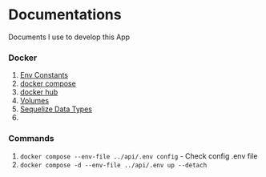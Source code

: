 # Documentations

Documents I use to develop this App

### Docker 
1. [Env Constants](https://stackoverflow.com/questions/42912755/how-to-create-a-db-for-mongodb-container-on-start-up)
2. [docker compose](https://medium.com/@chrischuck35/how-to-create-a-mysql-instance-with-docker-compose-1598f3cc1bee)
3. [docker hub](https://hub.docker.com/_/mysql)
4. [Volumes](https://stackoverflow.com/questions/38504257/mysql-scripts-in-docker-entrypoint-initdb-are-not-executed)
5. [Sequelize Data Types](https://sequelize.org/docs/v7/other-topics/other-data-types/)
6. 

### Commands
1. `docker compose --env-file ../api/.env config` - Check config .env file
2. `docker compose -d --env-file ../api/.env up --detach`
